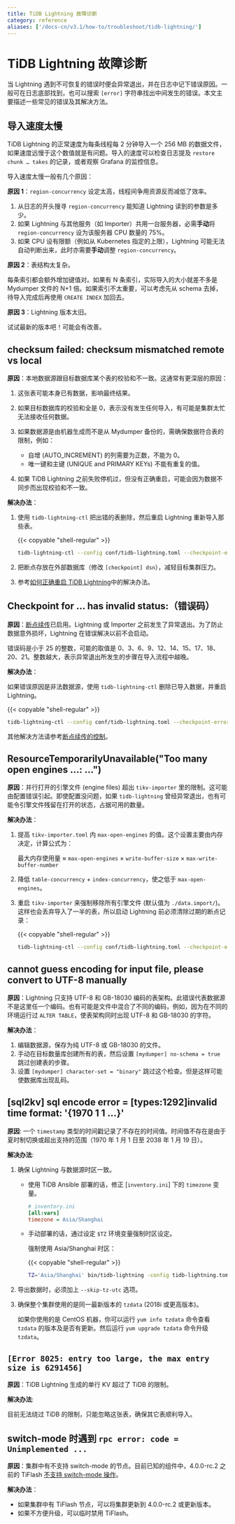 ```yaml
---
title: TiDB Lightning 故障诊断
category: reference
aliases: ['/docs-cn/v3.1/how-to/troubleshoot/tidb-lightning/']
---
```


# TiDB Lightning 故障诊断

当 Lightning 遇到不可恢复的错误时便会异常退出，并在日志中记下错误原因。一般可在日志底部找到，也可以搜索 `[error]` 字符串找出中间发生的错误。本文主要描述一些常见的错误及其解决方法。

## 导入速度太慢

TiDB Lightning 的正常速度为每条线程每 2 分钟导入一个 256 MB 的数据文件，如果速度远慢于这个数值就是有问题。导入的速度可以检查日志提及 `restore chunk … takes` 的记录，或者观察 Grafana 的监控信息。

导入速度太慢一般有几个原因：

**原因 1**：`region-concurrency` 设定太高，线程间争用资源反而减低了效率。

1. 从日志的开头搜寻 `region-concurrency` 能知道 Lightning 读到的参数是多少。
2. 如果 Lightning 与其他服务（如 Importer）共用一台服务器，必需**手动**将 `region-concurrency` 设为该服务器 CPU 数量的 75%。
3. 如果 CPU 设有限额（例如从 Kubernetes 指定的上限），Lightning 可能无法自动判断出来，此时亦需要**手动**调整 `region-concurrency`。

**原因 2**：表结构太复杂。

每条索引都会额外增加键值对。如果有 N 条索引，实际导入的大小就差不多是 Mydumper 文件的 N+1 倍。如果索引不太重要，可以考虑先从 schema 去掉，待导入完成后再使用 `CREATE INDEX` 加回去。

**原因 3**：Lightning 版本太旧。

试试最新的版本吧！可能会有改善。

## checksum failed: checksum mismatched remote vs local

**原因**：本地数据源跟目标数据库某个表的校验和不一致。这通常有更深层的原因：

1. 这张表可能本身已有数据，影响最终结果。
2. 如果目标数据库的校验和全是 0，表示没有发生任何导入，有可能是集群太忙无法接收任何数据。
3. 如果数据源是由机器生成而不是从 Mydumper 备份的，需确保数据符合表的限制，例如：

    * 自增 (AUTO_INCREMENT) 的列需要为正数，不能为 0。
    * 唯一键和主键 (UNIQUE and PRIMARY KEYs) 不能有重复的值。
4. 如果 TiDB Lightning 之前失败停机过，但没有正确重启，可能会因为数据不同步而出现校验和不一致。

**解决办法**：

1. 使用 `tidb-lightning-ctl` 把出错的表删除，然后重启 Lightning 重新导入那些表。

    {{< copyable "shell-regular" >}}

    ```sh
    tidb-lightning-ctl --config conf/tidb-lightning.toml --checkpoint-error-destroy=all
    ```

2. 把断点存放在外部数据库（修改 `[checkpoint] dsn`），减轻目标集群压力。

3. 参考[如何正确重启 TiDB Lightning](/tidb-lightning/tidb-lightning-faq.md#如何正确重启-tidb-lightning)中的解决办法。

## Checkpoint for … has invalid status:（错误码）

**原因**：[断点续传](/tidb-lightning/tidb-lightning-checkpoints.md)已启用。Lightning 或 Importer 之前发生了异常退出。为了防止数据意外损坏，Lightning 在错误解决以前不会启动。

错误码是小于 25 的整数，可能的取值是 0、3、6、9、12、14、15、17、18、20、21。整数越大，表示异常退出所发生的步骤在导入流程中越晚。

**解决办法**：

如果错误原因是非法数据源，使用 `tidb-lightning-ctl` 删除已导入数据，并重启 Lightning。

{{< copyable "shell-regular" >}}

```sh
tidb-lightning-ctl --config conf/tidb-lightning.toml --checkpoint-error-destroy=all
```

其他解决方法请参考[断点续传的控制](/tidb-lightning/tidb-lightning-checkpoints.md#断点续传的控制)。

## ResourceTemporarilyUnavailable("Too many open engines …: …")

**原因**：并行打开的引擎文件 (engine files) 超出 `tikv-importer` 里的限制。这可能由配置错误引起。即使配置没问题，如果 `tidb-lightning` 曾经异常退出，也有可能令引擎文件残留在打开的状态，占据可用的数量。

**解决办法**：

1. 提高 `tikv-importer.toml` 内 `max-open-engines` 的值。这个设置主要由内存决定，计算公式为：

    最大内存使用量 ≈ `max-open-engines` × `write-buffer-size` × `max-write-buffer-number`

2. 降低 `table-concurrency` + `index-concurrency`，使之低于 `max-open-engines`。

3. 重启 `tikv-importer` 来强制移除所有引擎文件 (默认值为 `./data.import/`)。这样也会丢弃导入了一半的表，所以启动 Lightning 前必须清除过期的断点记录：

    {{< copyable "shell-regular" >}}

    ```sh
    tidb-lightning-ctl --config conf/tidb-lightning.toml --checkpoint-error-destroy=all
    ```

## cannot guess encoding for input file, please convert to UTF-8 manually

**原因**：Lightning 只支持 UTF-8 和 GB-18030 编码的表架构。此错误代表数据源不是这里任一个编码。也有可能是文件中混合了不同的编码，例如，因为在不同的环境运行过 `ALTER TABLE`，使表架构同时出现 UTF-8 和 GB-18030 的字符。

**解决办法**：

1. 编辑数据源，保存为纯 UTF-8 或 GB-18030 的文件。
2. 手动在目标数量库创建所有的表，然后设置 `[mydumper] no-schema = true` 跳过创建表的步骤。
3. 设置 `[mydumper] character-set = "binary"` 跳过这个检查。但是这样可能使数据库出现乱码。

## [sql2kv] sql encode error = [types:1292]invalid time format: '{1970 1 1 …}'

**原因**: 一个 `timestamp` 类型的时间戳记录了不存在的时间值。时间值不存在是由于夏时制切换或超出支持的范围（1970 年 1 月 1 日至 2038 年 1 月 19 日）。

**解决办法**:

1. 确保 Lightning 与数据源时区一致。

    * 使用 TiDB Ansible 部署的话，修正 [`inventory.ini`] 下的 `timezone` 变量。

        ```ini
        # inventory.ini
        [all:vars]
        timezone = Asia/Shanghai
        ```

    * 手动部署的话，通过设定 `$TZ` 环境变量强制时区设定。

        强制使用 Asia/Shanghai 时区：

        {{< copyable "shell-regular" >}}

        ```sh
        TZ='Asia/Shanghai' bin/tidb-lightning -config tidb-lightning.toml
        ```

2. 导出数据时，必须加上 `--skip-tz-utc` 选项。

3. 确保整个集群使用的是同一最新版本的 `tzdata` (2018i 或更高版本)。

    如果你使用的是 CentOS 机器，你可以运行 `yum info tzdata` 命令查看 `tzdata` 的版本及是否有更新。然后运行 `yum upgrade tzdata` 命令升级 `tzdata`。

## `[Error 8025: entry too large, the max entry size is 6291456]`

**原因**：TiDB Lightning 生成的单行 KV 超过了 TiDB 的限制。

**解决办法**:

目前无法绕过 TiDB 的限制，只能忽略这张表，确保其它表顺利导入。

## switch-mode 时遇到 `rpc error: code = Unimplemented ...`

**原因**：集群中有不支持 switch-mode 的节点。目前已知的组件中，4.0.0-rc.2 之前的 TiFlash [不支持 switch-mode 操作](https://github.com/pingcap/tidb-lightning/issues/273)。

**解决办法**：

- 如果集群中有 TiFlash 节点，可以将集群更新到 4.0.0-rc.2 或更新版本。
- 如果不方便升级，可以临时禁用 TiFlash。
